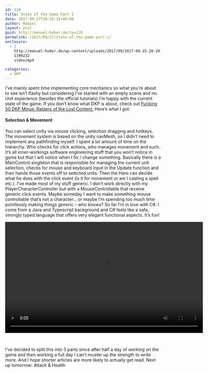 ```yaml
---
id: 110
title: State of the Game Part I
date: 2017-09-27T20:55:31+00:00
author: Manuel
layout: post
guid: http://manuel-huber.de/?p=110
permalink: /2017/09/27/state-of-the-game-part-i/
enclosure:
  - |
    http://manuel-huber.de/wp-content/uploads/2017/09/2017-09-25-20-20-34.mp4
    1399232
    video/mp4
    
categories:
  - DKP
---
```

I&#8217;ve mainly spent time implementing core mechanics so what you&#8217;re about to see isn&#8217;t flashy but considering I&#8217;ve started with an empty scene and no Unit experience (besides the official tutorials) I&#8217;m happy with the current state of the game. If you don&#8217;t know what DKP is about, check out [Fucking 50 DKP Minus: Raiders of the Lost Content.](http://manuel-huber.de/2017/09/25/fucking-50-dkp-minus-raiders-of-the-lost-content/) Here&#8217;s what I got:

#### Selection & Movement

You can select unity via mouse clicking, selection dragging and hotkeys. The movement system is based on the unity navMesh, so I didn&#8217;t need to implement any pathfinding myself. I spent a lot amount of time on the hierarchy. Who checks for click actions, who manages movement and such. It&#8217;s all inner-workings software engineering stuff that you won&#8217;t notice in game but that I will notice when I fix / change something. Basically there is a MainControl singleton that is responsible for managing the current unit selection, checks for mouse and keyboard input in the Update function and then hands those events off to selected units. Then the Hero can decide what he does with the click event (is it for movement or am I casting a spell etc.). I&#8217;ve made most of my stuff generic. I don&#8217;t work directly with my PlayerCharacterController but with a MouseControllable that receive generic click events. Maybe someday I want to make something mouse controllable that&#8217;s not a character&#8230; or maybe I&#8217;m spending too much time pointlessly making things generic &#8211; who knows? So far I&#8217;m in love with C#. I come from a Java and Typescript background and C# feels like a safe, strongly typed language that offers very elegant functional aspects. It&#8217;s fun!

<div style="width: 640px;" class="wp-video">
  <!--[if lt IE 9]><![endif]--><video class="wp-video-shortcode" id="video-110-1" width="640" height="360" loop="1" autoplay="1" preload="metadata" controls="controls"><source type="video/mp4" src="http://manuel-huber.de/wp-content/uploads/2017/09/2017-09-25-20-20-34.mp4?_=1" />
  
  <a href="http://manuel-huber.de/wp-content/uploads/2017/09/2017-09-25-20-20-34.mp4">http://manuel-huber.de/wp-content/uploads/2017/09/2017-09-25-20-20-34.mp4</a></video>
</div>

&nbsp;

I&#8217;ve decided to split this into 3 parts since after half a day of working on the game and then working a full day I can&#8217;t muster up the strength to write more. And I hope shorter articles are more likely to actually get read. Next up tomorrow: Attack & Health